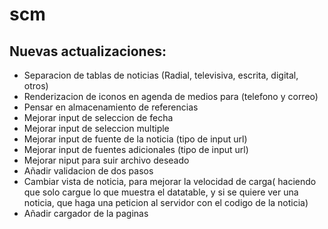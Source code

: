 # scm
## Nuevas actualizaciones:
- Separacion de tablas de noticias (Radial, televisiva, escrita, digital, otros)
- Renderizacion de iconos en agenda de medios para (telefono y correo)
- Pensar en almacenamiento de referencias
- Mejorar input de seleccion de fecha
- Mejorar input de seleccion multiple
- Mejorar input de fuente de la noticia (tipo de input url)
- Mejorar input de fuentes adicionales (tipo de input url)
- Mejorar niput para suir archivo deseado
- Añadir validacion de dos pasos
- Cambiar vista de noticia, para mejorar la velocidad de carga( haciendo que solo cargue lo que muestra el datatable, y si se quiere ver una noticia, que haga una peticion al servidor con el codigo de la noticia)
- Añadir cargador de la paginas